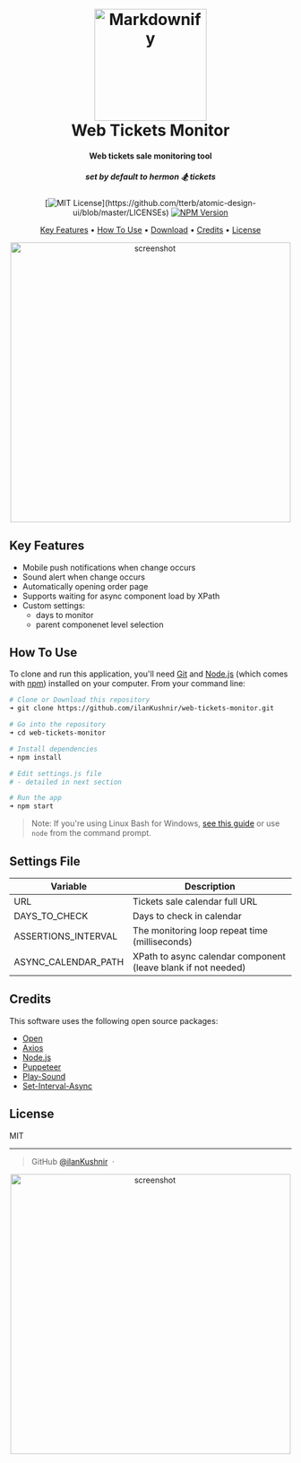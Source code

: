 <h1 align="center">
  <br>
  <img src="https://i.imgur.com/e43cGk2.png" alt="Markdownify" width="200">
  <br>
  Web Tickets Monitor
  <br>
</h1>

<div align="center">
<h4>Web tickets sale monitoring tool</h4>
<h5>set by default to hermon 🏂 tickets</h5>

  [![MIT License](https://img.shields.io/apm/l/atomic-design-ui.svg?)](https://github.com/tterb/atomic-design-ui/blob/master/LICENSEs)
  [![NPM Version](https://img.shields.io/npm/v/npm.svg?style=flat)]()
</div>
<p align="center">
  <a href="#key-features">Key Features</a> •
  <a href="#how-to-use">How To Use</a> •
  <a href="#download">Download</a> •
  <a href="#credits">Credits</a> •
  <a href="#license">License</a>
</p>

<div align="center">
    <img src="https://i.imgur.com/7ydKsdD.png" alt="screenshot" width="500"/>
</div>

## Key Features

* Mobile push notifications when change occurs
* Sound alert when change occurs
* Automatically opening order page
* Supports waiting for async component load by XPath
* Custom settings:
  - days to monitor
  - parent componenet level selection

## How To Use

To clone and run this application, you'll need [Git](https://git-scm.com) and [Node.js](https://nodejs.org/en/download/) (which comes with [npm](http://npmjs.com)) installed on your computer. From your command line:

```bash
# Clone or Download this repository
➜ git clone https://github.com/ilanKushnir/web-tickets-monitor.git

# Go into the repository
➜ cd web-tickets-monitor

# Install dependencies
➜ npm install

# Edit settings.js file
# - detailed in next section

# Run the app
➜ npm start
```
> Note: If you're using Linux Bash for Windows, [see this guide](https://www.howtogeek.com/261575/how-to-run-graphical-linux-desktop-applications-from-windows-10s-bash-shell/) or use `node` from the command prompt.

## Settings File

| Variable            | Description                                                  |
| ------------------- | ------------------------------------------------------------ |
| URL                 | Tickets sale calendar full URL                               |
| DAYS_TO_CHECK       | Days to check in calendar                                    |
| ASSERTIONS_INTERVAL | The monitoring loop repeat time (milliseconds)               |
| ASYNC_CALENDAR_PATH | XPath to async calendar component (leave blank if not needed)|

## Credits

This software uses the following open source packages:

- [Open](https://github.com/sindresorhus/open)
- [Axios](https://github.com/axios/axios)
- [Node.js](https://nodejs.org/)
- [Puppeteer](https://pptr.dev/)
- [Play-Sound](https://github.com/shime/play-sound)
- [Set-Interval-Async](https://github.com/ealmansi/set-interval-async)

## License

MIT

---

> GitHub [@ilanKushnir](https://github.com/ilanKushnir/) &nbsp;&middot;&nbsp;

<div align="center">
    <img src="https://i.imgur.com/OTigp4d.png" alt="screenshot" width="500"/>
</div>
